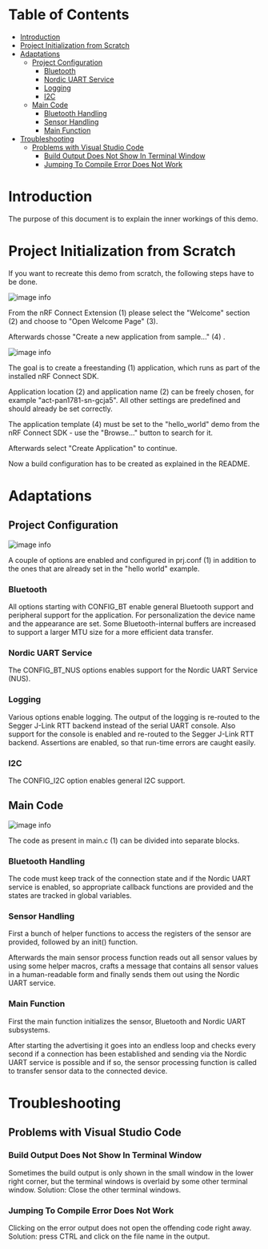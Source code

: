 # Table of Contents <!-- omit in toc -->

- [Introduction](#introduction)
- [Project Initialization from Scratch](#project-initialization-from-scratch)
- [Adaptations](#adaptations)
  - [Project Configuration](#project-configuration)
    - [Bluetooth](#bluetooth)
    - [Nordic UART Service](#nordic-uart-service)
    - [Logging](#logging)
    - [I2C](#i2c)
  - [Main Code](#main-code)
    - [Bluetooth Handling](#bluetooth-handling)
    - [Sensor Handling](#sensor-handling)
    - [Main Function](#main-function)
- [Troubleshooting](#troubleshooting)
  - [Problems with Visual Studio Code](#problems-with-visual-studio-code)
    - [Build Output Does Not Show In Terminal Window](#build-output-does-not-show-in-terminal-window)
    - [Jumping To Compile Error Does Not Work](#jumping-to-compile-error-does-not-work)

# Introduction

The purpose of this document is to explain the inner workings of this demo.

# Project Initialization from Scratch

If you want to recreate this demo from scratch, the following steps have to be done.

![image info](./images/project_initialization_from_scratch_1.png)

From the nRF Connect Extension (1) please select the "Welcome" section (2) and choose to "Open Welcome Page" (3).

Afterwards chosse "Create a new application from sample..." (4) .

![image info](./images/project_initialization_from_scratch_2.png)

The goal is to create a freestanding (1) application, which runs as part of the installed nRF Connect SDK.

Application location (2) and application name (2) can be freely chosen, for example "act-pan1781-sn-gcja5". All other settings are predefined and should already be set correctly.

The application template (4) must be set to the "hello_world" demo from the nRF Connect SDK - use the "Browse..." button to search for it.

Afterwards select "Create Application" to continue.

Now a build configuration has to be created as explained in the README.

# Adaptations

## Project Configuration

![image info](./images/project_configuration.png)

A couple of options are enabled and configured in prj.conf (1) in addition to the ones that are already set in the "hello world" example.

### Bluetooth

All options starting with CONFIG_BT enable general Bluetooth support and peripheral support  for the application. For personalization the device name and the appearance are set. Some Bluetooth-internal buffers are increased to support a larger MTU size for a more efficient data transfer.

### Nordic UART Service

The CONFIG_BT_NUS options enables support for the Nordic UART Service (NUS).

### Logging

Various options enable logging. The output of the logging is re-routed to the Segger J-Link RTT backend instead of the serial UART console. Also support for the console is enabled and re-routed to the Segger J-Link RTT backend. Assertions are enabled, so that run-time errors are caught easily.

### I2C

The CONFIG_I2C option enables general I2C support.

## Main Code

![image info](./images/main_code.png)

The code as present in main.c (1) can be divided into separate blocks.

### Bluetooth Handling

The code must keep track of the connection state and if the Nordic UART service is enabled, so appropriate callback functions are provided and the states are tracked in global variables.

### Sensor Handling

First a bunch of helper functions to access the registers of the sensor are provided, followed by an init() function.

Afterwards the main sensor process function reads out all sensor values by using some helper macros, crafts a message that contains all sensor values in a human-readable form and finally sends them out using the Nordic UART service.

### Main Function

First the main function initializes the sensor, Bluetooth and Nordic UART subsystems.

After starting the advertising it goes into an endless loop and checks every second if a connection has been established and sending via the Nordic UART service is possible and if so, the sensor processing function is called to transfer sensor data to the connected device.

# Troubleshooting

## Problems with Visual Studio Code

### Build Output Does Not Show In Terminal Window

Sometimes the build output is only shown in the small window in the lower right corner, but the terminal windows is overlaid by some other terminal window. Solution: Close the other terminal windows.

### Jumping To Compile Error Does Not Work

Clicking on the error output does not open the offending code right away. Solution: press CTRL and click on the file name in the output.
